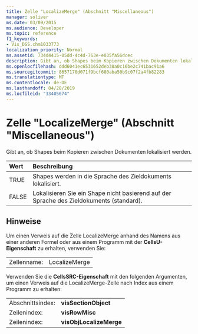 ```yaml
---
title: Zelle "LocalizeMerge" (Abschnitt "Miscellaneous")
manager: soliver
ms.date: 03/09/2015
ms.audience: Developer
ms.topic: reference
f1_keywords:
- Vis_DSS.chm1033773
localization_priority: Normal
ms.assetid: 734d4415-05dd-4c4d-763e-e035fa56dcec
description: Gibt an, ob Shapes beim Kopieren zwischen Dokumenten lokalisiert werden.
ms.openlocfilehash: ddd6041ec6531652deb38a0c16be2c741bac91a6
ms.sourcegitcommit: 8657170d071f9bcf680aba50b9c07f2a4fb82283
ms.translationtype: MT
ms.contentlocale: de-DE
ms.lasthandoff: 04/28/2019
ms.locfileid: "33405674"
---
```

# <a name="localizemerge-cell-miscellaneous-section"></a>Zelle "LocalizeMerge" (Abschnitt "Miscellaneous")

Gibt an, ob Shapes beim Kopieren zwischen Dokumenten lokalisiert werden.
  
|**Wert**|**Beschreibung**|
|:-----|:-----|
| TRUE  <br/> | Shapes werden in die Sprache des Zieldokuments lokalisiert.  <br/> |
| FALSE  <br/> | Lokalisieren Sie ein Shape nicht basierend auf der Sprache des Zieldokuments (standard).  <br/> |
   
## <a name="remarks"></a>Hinweise

Um einen Verweis auf die Zelle LocalizeMerge anhand des Namens aus einer anderen Formel oder aus einem Programm mit der **CellsU-Eigenschaft** zu erhalten, verwenden Sie: 
  
|||
|:-----|:-----|
| Zellenname:  <br/> | LocalizeMerge  <br/> |
   
Verwenden Sie die **CellsSRC-Eigenschaft** mit den folgenden Argumenten, um einen Verweis auf die LocalizeMerge-Zelle nach Index aus einem Programm zu erhalten: 
  
|||
|:-----|:-----|
| Abschnittsindex:  <br/> |**visSectionObject** <br/> |
| Zeilenindex:  <br/> |**visRowMisc** <br/> |
| Zeilenindex:  <br/> |**visObjLocalizeMerge** <br/> |
   

